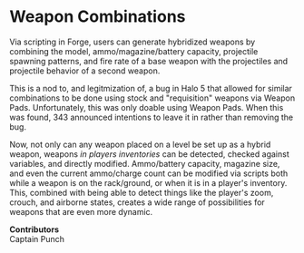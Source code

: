# Weapon Combinations

Via scripting in Forge, users can generate hybridized weapons by combining the model, ammo/magazine/battery capacity, projectile spawning patterns, and fire rate of a base weapon with the projectiles and projectile behavior of a second weapon.

This is a nod to, and legitmization of, a bug in Halo 5 that allowed for similar combinations to be done using stock and "requisition" weapons via Weapon Pads. Unfortunately, this was only doable using Weapon Pads. When this was found, 343 announced intentions to leave it in rather than removing the bug.

Now, not only can any weapon placed on a level be set up as a hybrid weapon, weapons _in players inventories_ can be detected, checked against variables, and directly modified. Ammo/battery capacity, magazine size, and even the current ammo/charge count can be modified via scripts both while a weapon is on the rack/ground, or when it is in a player's inventory. This, combined with being able to detect things like the player's zoom, crouch, and airborne states, creates a wide range of possibilities for weapons that are even more dynamic.

**Contributors**\
Captain Punch
